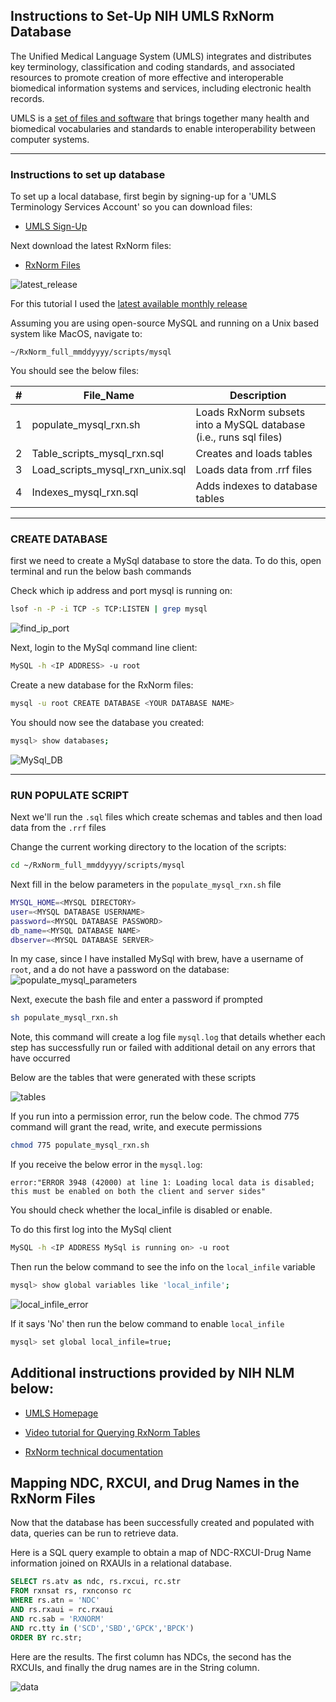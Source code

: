 ## Instructions to Set-Up NIH UMLS RxNorm Database

The Unified Medical Language System (UMLS) integrates and distributes key terminology, classification and coding standards, and associated resources to promote creation of more effective and interoperable biomedical information systems and services, including electronic health records.

UMLS is a [set of files and software](https://www.nlm.nih.gov/research/umls/sourcereleasedocs/index.html) that brings together many health and biomedical vocabularies and standards to enable interoperability between computer systems.

---
### Instructions to set up database 
To set up a local database, first begin by signing-up for a 'UMLS Terminology Services Account' so you can download files:
* [UMLS Sign-Up](https://uts.nlm.nih.gov/uts/signup-login)

Next download the latest RxNorm files:
* [RxNorm Files](https://www.nlm.nih.gov/research/umls/rxnorm/docs/rxnormfiles.html)


![latest_release](images/latest_release.png)

For this tutorial I used the [latest available monthly release](https://download.nlm.nih.gov/umls/kss/rxnorm/RxNorm_full_05012023.zip)

Assuming you are using open-source MySQL and running on a Unix based system like MacOS, navigate to:

`~/RxNorm_full_mmddyyyy/scripts/mysql`

You should see the below files:

| # | File_Name                       | Description                                                       |
|---|---------------------------------|-------------------------------------------------------------------|
| 1 | populate_mysql_rxn.sh           | Loads RxNorm subsets into a MySQL database (i.e., runs sql files) |
| 2 | Table_scripts_mysql_rxn.sql     | Creates and loads tables                                          |
| 3 | Load_scripts_mysql_rxn_unix.sql | Loads data from .rrf files                                        |
| 4 | Indexes_mysql_rxn.sql           | Adds indexes to database tables                                   |
---
### CREATE DATABASE
first we need to create a MySql database to store the data. To do this, open terminal and run the below bash commands 

Check which ip address and port mysql is running on:
``` bash
lsof -n -P -i TCP -s TCP:LISTEN | grep mysql
```

![find_ip_port](images/find_ip_port.png)

Next, login to the MySql command line client:
``` bash
MySQL -h <IP ADDRESS> -u root
```

Create a new database for the RxNorm files:
``` bash
mysql -u root CREATE DATABASE <YOUR DATABASE NAME>
```

You should now see the database you created:
``` bash
mysql> show databases;
```

![MySql_DB](images/MySql_DB.png)

---
### RUN POPULATE SCRIPT 
Next we'll run the `.sql` files which create schemas and tables and then load data from the `.rrf` files

Change the current working directory to the location of the scripts:
``` bash
cd ~/RxNorm_full_mmddyyyy/scripts/mysql
```

Next fill in the below parameters in the `populate_mysql_rxn.sh` file 
``` bash
MYSQL_HOME=<MYSQL DIRECTORY>
user=<MYSQL DATABASE USERNAME>
password=<MYSQL DATABASE PASSWORD>
db_name=<MYSQL DATABASE NAME>
dbserver=<MYSQL DATABASE SERVER>
```

In my case, since I have installed MySql with brew, have a username of `root`, and a do not have a password on the database:
![populate_mysql_parameters](images/populate_mysql_parameters.png)

Next, execute the bash file and enter a password if prompted
``` bash
sh populate_mysql_rxn.sh
```

Note, this command will create a log file `mysql.log` that details whether each step has successfully run or failed with additional detail on any errors that have occurred 

Below are the tables that were generated with these scripts

![tables](images/tables.png)

If you run into a permission error, run the below code. The chmod 775 command will grant the read, write, and execute permissions
``` bash
chmod 775 populate_mysql_rxn.sh
```

If you receive the below error in the `mysql.log`:

`error:"ERROR 3948 (42000) at line 1: Loading local data is disabled; this must be enabled on both the client and server sides"`


You should check whether the local_infile is disabled or enable. 

To do this first log into the MySql client
``` bash
MySQL -h <IP ADDRESS MySql is running on> -u root
```

Then run the below command to see the info on the `local_infile` variable
``` bash
mysql> show global variables like 'local_infile';
```

![local_infile_error](images/local_infile_error.png)

If it says 'No' then run the below command to enable `local_infile`
``` bash
mysql> set global local_infile=true;
```

## Additional instructions provided by NIH NLM below:
* [UMLS Homepage](https://www.nlm.nih.gov/research/umls/index.html)

* [Video tutorial for Querying RxNorm Tables](https://www.nlm.nih.gov/research/umls/user_education/quick_tours/RxNorm/ndc_rxcui/NDC_RXCUI_DrugName.html)

* [RxNorm technical documentation](https://www.nlm.nih.gov/research/umls/rxnorm/docs/techdoc.html#s13_0)





## Mapping NDC, RXCUI, and Drug Names in the RxNorm Files

Now that the database has been successfully created and populated with data, queries can be run to retrieve data.

Here is a SQL query example to obtain a map of NDC-RXCUI-Drug Name information joined on RXAUIs in
a relational database.

``` sql
SELECT rs.atv as ndc, rs.rxcui, rc.str
FROM rxnsat rs, rxnconso rc
WHERE rs.atn = 'NDC'
AND rs.rxaui = rc.rxaui
AND rc.sab = 'RXNORM'
AND rc.tty in ('SCD','SBD','GPCK','BPCK')
ORDER BY rc.str;
```

Here are the results. The first column has NDCs, the second has the RXCUIs, and finally the drug names
are in the String column.

![data](images/data.png)